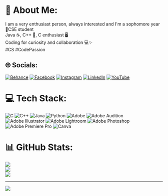 # 💫 About Me:
I am a very enthusiast person, always interested and I'm a sophomore year  👋CSE student<br>Java ☕, C++ 🚀, C enthusiast 🖥️<br>Coding for curiosity and collaboration 💻✨<br>#CS #CodePassion


## 🌐 Socials:
[![Behance](https://img.shields.io/badge/Behance-1769ff?logo=behance&logoColor=white)](https://behance.net/mahmoudhasan13) [![Facebook](https://img.shields.io/badge/Facebook-%231877F2.svg?logo=Facebook&logoColor=white)](https://facebook.com/mhbaws) [![Instagram](https://img.shields.io/badge/Instagram-%23E4405F.svg?logo=Instagram&logoColor=white)](https://instagram.com/mhbaws) [![LinkedIn](https://img.shields.io/badge/LinkedIn-%230077B5.svg?logo=linkedin&logoColor=white)](https://linkedin.com/in/mahmoud-hussain-a2a519245) [![YouTube](https://img.shields.io/badge/YouTube-%23FF0000.svg?logo=YouTube&logoColor=white)](https://www.youtube.com/channel/UCsJLfAAGY9RfEPK06aB-n7w) 

# 💻 Tech Stack:
![C](https://img.shields.io/badge/c-%2300599C.svg?style=for-the-badge&logo=c&logoColor=white) ![C++](https://img.shields.io/badge/c++-%2300599C.svg?style=for-the-badge&logo=c%2B%2B&logoColor=white) ![Java](https://img.shields.io/badge/java-%23ED8B00.svg?style=for-the-badge&logo=openjdk&logoColor=white) ![Python](https://img.shields.io/badge/python-3670A0?style=for-the-badge&logo=python&logoColor=ffdd54) ![Adobe](https://img.shields.io/badge/adobe-%23FF0000.svg?style=for-the-badge&logo=adobe&logoColor=white) ![Adobe Audition](https://img.shields.io/badge/Adobe%20Audition-9999FF.svg?style=for-the-badge&logo=Adobe%20Audition&logoColor=white) ![Adobe Illustrator](https://img.shields.io/badge/adobe%20illustrator-%23FF9A00.svg?style=for-the-badge&logo=adobe%20illustrator&logoColor=white) ![Adobe Lightroom](https://img.shields.io/badge/Adobe%20Lightroom-31A8FF.svg?style=for-the-badge&logo=Adobe%20Lightroom&logoColor=white) ![Adobe Photoshop](https://img.shields.io/badge/adobe%20photoshop-%2331A8FF.svg?style=for-the-badge&logo=adobe%20photoshop&logoColor=white) ![Adobe Premiere Pro](https://img.shields.io/badge/Adobe%20Premiere%20Pro-9999FF.svg?style=for-the-badge&logo=Adobe%20Premiere%20Pro&logoColor=white) ![Canva](https://img.shields.io/badge/Canva-%2300C4CC.svg?style=for-the-badge&logo=Canva&logoColor=white)
# 📊 GitHub Stats:
![](https://github-readme-stats.vercel.app/api?username=Mahmoud-Hussain&theme=radical&hide_border=true&include_all_commits=false&count_private=false)<br/>
![](https://github-readme-streak-stats.herokuapp.com/?user=Mahmoud-Hussain&theme=radical&hide_border=true)<br/>
![](https://github-readme-stats.vercel.app/api/top-langs/?username=Mahmoud-Hussain&theme=radical&hide_border=true&include_all_commits=false&count_private=false&layout=compact)

---
[![](https://visitcount.itsvg.in/api?id=Mahmoud-Hussain&icon=0&color=0)](https://visitcount.itsvg.in)

<!-- Proudly created with GPRM ( https://gprm.itsvg.in ) -->
